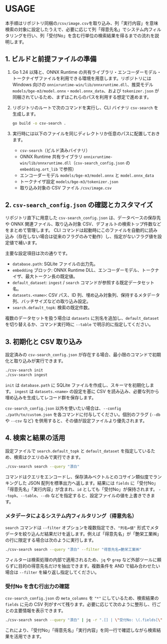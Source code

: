 # USAGE

本手順はリポジトリ同梱の`/csv/image.csv`を取り込み、列「実行内容」を意味検索の対象に設定したうえで、必要に応じて列「得意先名」でシステム内フィルタリングを行い、列「受付No」を含む行単位の検索結果を得るまでの流れを説明します。

## 1. ビルドと前提ファイルの準備

1. Go 1.24 以降と、ONNX Runtime の共有ライブラリ・エンコーダーモデル・トークナイザファイルを利用できる環境を用意します。リポジトリには Windows 向けの `onnixruntime-win/lib/onnxruntime.dll`、推奨モデル `models/bge-m3/model.onnx`・`model.onnx_data`、および `tokenizer.json` が同梱されているため、まずはこれらのパスを利用する想定で進めます。
2. リポジトリのルートで次のコマンドを実行し、CLI バイナリ `csv-search` を生成します。

   ```bash
   go build -o csv-search .
   ```

3. 実行時には以下のファイルを同じディレクトリか任意のパスに配置しておきます。
   - `csv-search`（ビルド済みバイナリ）
   - ONNX Runtime 共有ライブラリ `onnixruntime-win/lib/onnxruntime.dll`（`csv-search_config.json` の `embedding.ort_lib` で参照）
   - エンコーダーモデル `models/bge-m3/model.onnx` と `model.onnx_data`
   - トークナイザ設定 `models/bge-m3/tokenizer.json`
   - 取り込み対象の CSV ファイル `/csv/image.csv`

## 2. `csv-search_config.json` の確認とカスタマイズ

リポジトリ直下に用意した `csv-search_config.json` は、データベースの保存先や ONNX 関連ファイル、取り込み対象 CSV、デフォルトの検索トップ件数などをまとめて管理します。 CLI コマンドは起動時にこのファイルを自動的に読み込み（存在しない場合は従来のフラグのみで動作）し、指定がないフラグ値を設定値で補います。

主要な設定項目は次の通りです。

- `database.path`: SQLite ファイルの出力先。
- `embedding` ブロック: ONNX Runtime DLL、エンコーダーモデル、トークナイザ、最大トークン長の既定値。
- `default_dataset`: `ingest` / `search` コマンドが参照する既定データセット名。
- `datasets.<name>`: CSV パス、ID 列、埋め込み対象列、保持するメタデータ列、バッチサイズなどの取り込み設定。
- `search.default_topk`: 検索の既定件数。

複数のデータセットを扱う場合は `datasets` に別名を追加し、`default_dataset` を切り替えるか、コマンド実行時に `--table` で明示的に指定してください。

## 3. 初期化と CSV 取り込み

設定済みの `csv-search_config.json` が存在する場合、最小限のコマンドで初期化と取り込みが実行できます。

```bash
./csv-search init
./csv-search ingest
```

`init` は `database.path` に SQLite ファイルを作成し、スキーマを初期化します。 `ingest` は `datasets.<name>` の設定を基に CSV を読み込み、必要な列から埋め込みを生成してレコード群を保存します。

`csv-search_config.json` 以外を使いたい場合は、`--config ./path/to/custom.json` を各コマンドに付与してください。個別のフラグ (`--db` や `--csv` など) を併用すると、その値が設定ファイルより優先されます。

## 4. 検索と結果の活用

設定ファイルで `search.default_topk` と `default_dataset` を指定しているため、検索はクエリのみで実行できます。

```bash
./csv-search search --query "漂白"
```

コマンドはクエリをエンコードし、保存済みベクトルとのコサイン類似度でランキングした JSON 配列を標準出力へ返します。結果には `fields` に「受付No」「得意先名」「実行内容」が含まれ、`id` としても「受付No」が保持されます。 `--topk`、`--table`、`--db` などを指定すると、設定ファイルの値を上書きできます。

### メタデータによるシステム内フィルタリング（得意先名）

`search` コマンドは `--filter` オプションを複数指定でき、`"列名=値"` 形式でメタデータを絞り込んだ結果だけを返します。例えば「得意先名」が「艶栄工業㈱」の行に限定する場合は次のように実行します。

```bash
./csv-search search --query "漂白" --filter "得意先名=艶栄工業㈱"
```

フィルターは検索処理の内部で適用されるため、`jq` や `grep` など外部ツールに頼らずに目的の得意先名だけを抽出できます。複数条件を AND で組み合わせたい場合は `--filter` を繰り返し指定してください。

### 受付No を含む行出力の確認

`csv-search_config.json` の `meta_columns` を `"*"` にしているため、検索結果の `fields` に元の CSV 列がすべて残ります。必要に応じて次のように整形し、行ごとの主要情報を表示できます。

```bash
./csv-search search --query "漂白" | jq -r ".[] | \"受付No: \(.fields[\"受付No\"]) / 得意先名: \(.fields[\"得意先名\"]) / 実行内容: \(.fields[\"実行内容\"])\""
```

これにより、「受付No」「得意先名」「実行内容」を同一行で確認しながら検索結果を活用できます。
